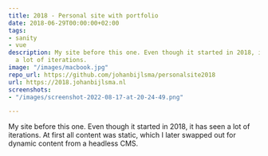 ```yaml
---
title: 2018 - Personal site with portfolio
date: 2018-06-29T00:00:00+02:00
tags:
- sanity
- vue
description: My site before this one. Even though it started in 2018, it has seen
  a lot of iterations.
image: "/images/macbook.jpg"
repo_url: https://github.com/johanbijlsma/personalsite2018
url: https://2018.johanbijlsma.nl
screenshots:
- "/images/screenshot-2022-08-17-at-20-24-49.png"

---
```

My site before this one. Even though it started in 2018, it has seen a lot of iterations. At first all content was static, which I later swapped out for dynamic content from a headless CMS. 